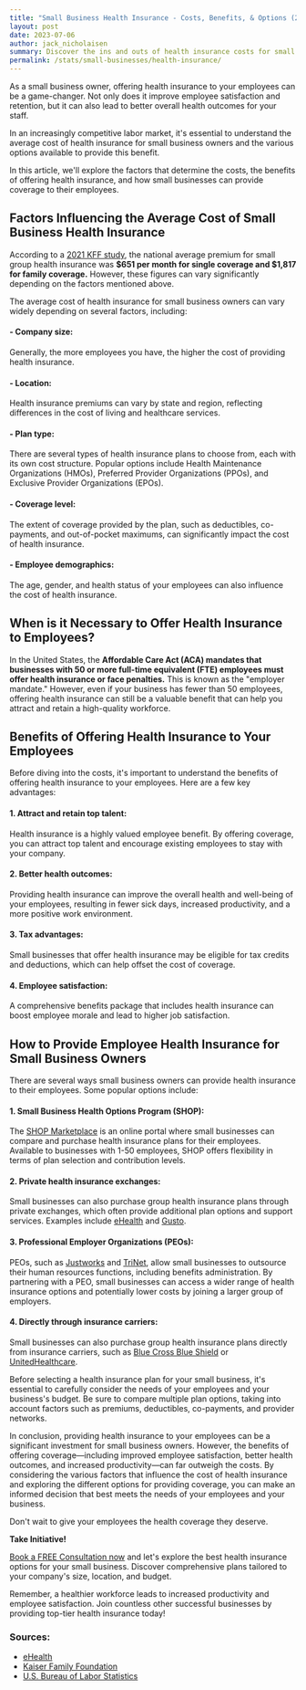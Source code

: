 ```yaml
---
title: "Small Business Health Insurance - Costs, Benefits, & Options (2023)"
layout: post
date: 2023-07-06
author: jack_nicholaisen
summary: Discover the ins and outs of health insurance costs for small business owners in this concise guide. Learn about factors that influence pricing, and pick up some tips to help you save on premiums. By understanding these key points, you can make savvy decisions to keep your employees healthy while keeping costs in check.
permalink: /stats/small-businesses/health-insurance/
---
```


As a small business owner, offering health insurance to your employees can be a game-changer. Not only does it improve employee satisfaction and retention, but it can also lead to better overall health outcomes for your staff. 

In an increasingly competitive labor market, it's essential to understand the average cost of health insurance for small business owners and the various options available to provide this benefit.

In this article, we'll explore the factors that determine the costs, the benefits of offering health insurance, and how small businesses can provide coverage to their employees.

## Factors Influencing the Average Cost of Small Business Health Insurance

According to a [2021 KFF study](https://www.kff.org/health-costs/report/2021-employer-health-benefits-survey/), the national average premium for small group health insurance was **\$651 per month for single coverage and \$1,817 for family coverage.** However, these figures can vary significantly depending on the factors mentioned above.

The average cost of health insurance for small business owners can vary widely depending on several factors, including:

#### -   Company size:
Generally, the more employees you have, the higher the cost of providing health insurance.

#### -   Location:
Health insurance premiums can vary by state and region, reflecting differences in the cost of living and healthcare services.

#### -   Plan type:
There are several types of health insurance plans to choose from, each with its own cost structure. Popular options include Health Maintenance Organizations (HMOs), Preferred Provider Organizations (PPOs), and Exclusive Provider Organizations (EPOs).

#### -   Coverage level:
The extent of coverage provided by the plan, such as deductibles, co-payments, and out-of-pocket maximums, can significantly impact the cost of health insurance.

#### -   Employee demographics:
The age, gender, and health status of your employees can also influence the cost of health insurance.

## When is it Necessary to Offer Health Insurance to Employees?

In the United States, the **Affordable Care Act (ACA) mandates that businesses with 50 or more full-time equivalent (FTE) employees must offer health insurance or face penalties.** This is known as the "employer mandate." However, even if your business has fewer than 50 employees, offering health insurance can still be a valuable benefit that can help you attract and retain a high-quality workforce.

## Benefits of Offering Health Insurance to Your Employees

Before diving into the costs, it's important to understand the benefits of offering health insurance to your employees. Here are a few key advantages:

#### 1.  Attract and retain top talent:
Health insurance is a highly valued employee benefit. By offering coverage, you can attract top talent and encourage existing employees to stay with your company.

#### 2.  Better health outcomes:
Providing health insurance can improve the overall health and well-being of your employees, resulting in fewer sick days, increased productivity, and a more positive work environment.

#### 3.  Tax advantages:
Small businesses that offer health insurance may be eligible for tax credits and deductions, which can help offset the cost of coverage.

#### 4.  Employee satisfaction:
A comprehensive benefits package that includes health insurance can boost employee morale and lead to higher job satisfaction.

## How to Provide Employee Health Insurance for Small Business Owners

There are several ways small business owners can provide health insurance to their employees. Some popular options include:

#### 1.  Small Business Health Options Program (SHOP):
The [SHOP Marketplace](https://www.healthcare.gov/small-businesses/provide-shop-coverage/) is an online portal where small businesses can compare and purchase health insurance plans for their employees. Available to businesses with 1-50 employees, SHOP offers flexibility in terms of plan selection and contribution levels.

#### 2.  Private health insurance exchanges:
Small businesses can also purchase group health insurance plans through private exchanges, which often provide additional plan options and support services. Examples include [eHealth](https://www.ehealthinsurance.com/small-business-health-insurance) and [Gusto](https://gusto.com/).

#### 3.  Professional Employer Organizations (PEOs):
PEOs, such as [Justworks](https://justworks.com/) and [TriNet](https://www.trinet.com/), allow small businesses to outsource their human resources functions, including benefits administration. By partnering with a PEO, small businesses can access a wider range of health insurance options and potentially lower costs by joining a larger group of employers.

#### 4.  Directly through insurance carriers:
Small businesses can also purchase group health insurance plans directly from insurance carriers, such as [Blue Cross Blue Shield](https://www.bcbs.com/) or [UnitedHealthcare](https://www.uhc.com/).

Before selecting a health insurance plan for your small business, it's essential to carefully consider the needs of your employees and your business's budget. Be sure to compare multiple plan options, taking into account factors such as premiums, deductibles, co-payments, and provider networks.

In conclusion, providing health insurance to your employees can be a significant investment for small business owners. However, the benefits of offering coverage—including improved employee satisfaction, better health outcomes, and increased productivity—can far outweigh the costs. By considering the various factors that influence the cost of health insurance and exploring the different options for providing coverage, you can make an informed decision that best meets the needs of your employees and your business.

Don't wait to give your employees the health coverage they deserve.

**Take Initiative!**

[Book a FREE Consultation now](https://calendly.com/businessinitiative/30-minute-consultation-call) and let's explore the best health insurance options for your small business. Discover comprehensive plans tailored to your company's size, location, and budget.

Remember, a healthier workforce leads to increased productivity and employee satisfaction. Join countless other successful businesses by providing top-tier health insurance today!

### Sources:

-   [eHealth](https://www.ehealthinsurance.com/small-business-health-insurance)
-   [Kaiser Family Foundation](https://www.kff.org/health-costs/report/2021-employer-health-benefits-survey/)
-   [U.S. Bureau of Labor Statistics](https://www.bls.gov/news.release/pdf/ecec.pdf)